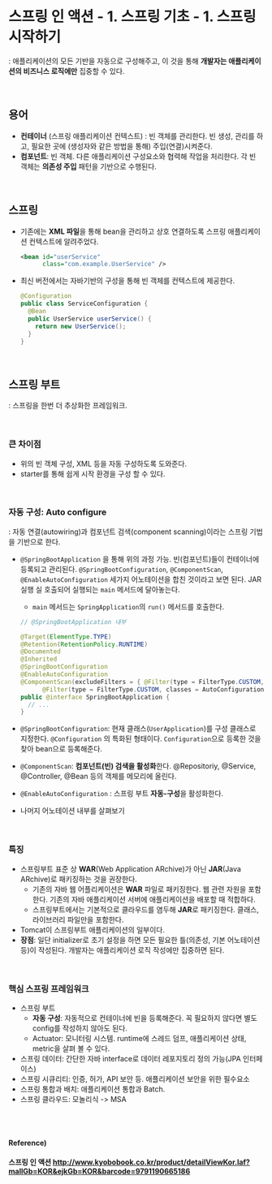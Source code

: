 # 스프링 인 액션 - 1. 스프링 기초 - 1. 스프링 시작하기

: 애플리케이션의 모든 기반을 자동으로 구성해주고, 이 것을 통해 **개발자는 애플리케이션의 비즈니스 로직에만** 집중할 수 있다.

<Br>

## 용어

* **컨테이너** (스프링 애플리케이션 컨텍스트) : 빈 객체를 관리한다. 빈 생성, 관리를 하고, 필요한 곳에 (생성자와 같은 방법을 통해) 주입(연결)시켜준다.
* **컴포넌트**: 빈 객체. 다른 애플리케이션 구성요소와 협력해 작업을 처리한다. 각 빈 객체는 **의존성 주입** 패턴을 기반으로 수행된다.

<br>

## 스프링

* 기존에는 **XML 파일**을 통해 bean을 관리하고 상호 연결하도록 스프링 애플리케이션 컨텍스트에 알려주었다.

  ```xml
  <bean id="userService"
        class="com.example.UserService" />
  ```

* 최신 버전에서는 자바기반의 구성을 통해 빈 객체를 컨텍스트에 제공한다.

  ```java
  @Configuration
  public class ServiceConfiguration {
    @Bean
    public UserService userService() {
      return new UserService();
    }
  }

<br>

## 스프링 부트

: 스프링을 한번 더 추상화한 프레임워크.

<br>

### 큰 차이점

* 위의 빈 객체 구성, XML 등을 자동 구성하도록 도와준다.
* starter를 통해 쉽게 시작 환경을 구성 할 수 있다.

<br>

### 자동 구성: Auto configure

: 자동 연결(autowiring)과 컴포넌트 검색(component scanning)이라는 스프링 기법을 기반으로 한다.

* `@SpringBootApplication` 을 통해 위의 과정 가능. 빈(컴포넌트)들이 컨테이너에 등록되고 관리된다. `@SpringBootConfiguration`, `@ComponentScan`, `@EnableAutoConfiguration` 세가지 어노테이션을 합친 것이라고 보면 된다. JAR 실행 실 호출되어 실행되는  `main` 메서드에 달아놓는다.

  * `main` 메서드는 `SpringApplication`의 `run()` 메서드를 호출한다.

  ```java
  // @SpringBootApplication 내부
  
  @Target(ElementType.TYPE)
  @Retention(RetentionPolicy.RUNTIME)
  @Documented
  @Inherited
  @SpringBootConfiguration 
  @EnableAutoConfiguration
  @ComponentScan(excludeFilters = { @Filter(type = FilterType.CUSTOM, classes = TypeExcludeFilter.class),
  		@Filter(type = FilterType.CUSTOM, classes = AutoConfigurationExcludeFilter.class) })
  public @interface SpringBootApplication {
  	// ...
  }

* `@SpringBootConfiguration`: 현재 클래스(`UserApplication`)를 구성 클래스로 지정한다. `@Configuration` 의 특화된 형태이다. `Configuration`으로 등록한 것을 찾아 bean으로 등록해준다.

* `@ComponentScan`: **컴포넌트(빈) 검색을 활성화**한다. @Repositoriy, @Service, @Controller, @Bean 등의 객체를 메모리에 올린다.

* `@EnableAutoConfiguration` : 스프링 부트 **자동-구성**을 활성화한다.

* 나머지 어노테이션 내부를 살펴보기

<br>

### 특징

* 스프링부트 표준 상 **WAR**(Web Application ARchive)가 아닌 **JAR**(Java ARchive)로 패키징하는 것을 권장한다.
  * 기존의 자바 웹 어플리케이션은 **WAR** 파일로 패키징한다. 웹 관련 자원을 포함한다. 기존의 자바 애플리케이션 서버에 애플리케이션을 배포할 때 적합하다.
  * 스프링부트에서는 기본적으로 클라우드를 염두해 **JAR**로 패키징한다. 클래스, 라이브러리 파일만을 포함한다.
* Tomcat이 스프링부트 애플리케이션의 일부이다.
* **장점**: 일단 initializer로 초기 설정을 하면 모든 필요한 틀(의존성, 기본 어노테이션 등)이 작성된다. 개발자는 애플리케이션 로직 작성에만 집중하면 된다.

<br>

### 핵심 스프링 프레임워크

* 스프링 부트
  * **자동 구성**: 자동적으로 컨테이너에 빈을 등록해준다. 꼭 필요하지 않다면 별도 config를 작성하지 않아도 된다.
  * Actuator: 모니터링 시스템. runtime에 스레드 덤프, 애플리케이션 상태, metric을 살펴 볼 수 있다.
* 스프링 데이터: 간단한 자바 interface로 데이터 레포지토리 정의 가능(JPA 인터페이스)
* 스프링 시큐리티: 인증, 허가, API 보안 등. 애플리케이션 보안을 위한 필수요소
* 스프링 통합과 배치: 애플리케이션 통합과 Batch.
* 스프링 클라우드: 모놀리식 -> MSA

<Br><br>

#### Reference)

#### 스프링 인 액션 http://www.kyobobook.co.kr/product/detailViewKor.laf?mallGb=KOR&ejkGb=KOR&barcode=9791190665186

 